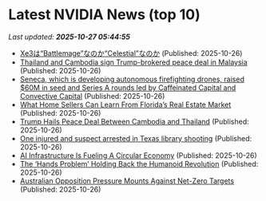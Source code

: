 # Latest NVIDIA News (top 10)
_Last updated: **2025-10-27 05:44:55**_

- [Xe3は“Battlemage”なのか“Celestial”なのか](https://northwood.blog.fc2.com/blog-entry-12885.html) (Published: 2025-10-26)
- [Thailand and Cambodia sign Trump-brokered peace deal in Malaysia](https://biztoc.com/x/87a236b5c8c01e4c) (Published: 2025-10-26)
- [Seneca, which is developing autonomous firefighting drones, raised $60M in seed and Series A rounds led by Caffeinated Capital and Convective Capital](https://biztoc.com/x/a6f2578a897ae3a6) (Published: 2025-10-26)
- [What Home Sellers Can Learn From Florida’s Real Estate Market](https://biztoc.com/x/fa27caa432d5a0a3) (Published: 2025-10-26)
- [Trump Hails Peace Deal Between Cambodia and Thailand](https://biztoc.com/x/f2466449d4af3e5a) (Published: 2025-10-26)
- [One injured and suspect arrested in Texas library shooting](https://biztoc.com/x/75532c02919cf0d2) (Published: 2025-10-26)
- [AI Infrastructure Is Fueling A Circular Economy](https://www.forbes.com/sites/sanjitsinghdang/2025/10/26/ai-infrastructure-is-fueling-a-circular-economy/) (Published: 2025-10-26)
- [The ‘Hands Problem’ Holding Back the Humanoid Revolution](https://biztoc.com/x/4b2ddb1c838088d7) (Published: 2025-10-26)
- [Australian Opposition Pressure Mounts Against Net-Zero Targets](https://biztoc.com/x/699a151d193cc97c) (Published: 2025-10-26)
